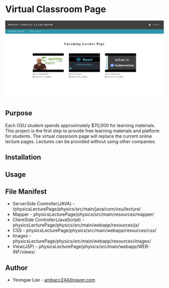 # Virtual Classroom Page

![](img/main.PNG)


## Purpose
Each OSU student spends approximately $70,000 for learning materials. This project is the first step to provide free learning materials and platform for students. The virtual classroom page will replace the current online lecture pages. Lectures can be provided without using other companies.


## Installation


## Usage


## File Manifest
* ServerSide Controller(JAVA) - /physicsLecturePage/physics/src/main/java/com/osu/lecture/
* Mapper - physicsLecturePage/physics/src/main/resources/mapper/
* ClientSide Controller(JavaScript) - physicsLecturePage/physics/src/main/webapp/resources/js/
* CSS - physicsLecturePage/physics/src/main/webapp/resources/css/
* Images - physicsLecturePage/physics/src/main/webapp/resources/images/
* View(JSP) - physicsLecturePage/physics/src/main/webapp/WEB-INF/views/


## Author
* Yeongae Lee - ambacc244@naver.com

